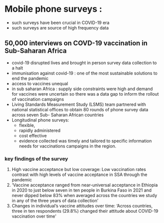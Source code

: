 # Mobile phone surveys :
- such surveys have been crucial in COVID-19 era
- such surveys are source of high frequency data

## 50,000 interviews on COVD-19 vaccination in Sub-Saharan Africa
- covid-19 disrupted lives and brought in person survey data collection to a halt 
- immunisation against covid-19 : one of the most sustainable solutions to end the pandemic 
- access to vaccines unequal 
- in sub saharan Africa : supply side constraints were high and demand for vaccines were uncertain so there was a data gap to inform the rollout of vaccination campaigns
- Living Standards Measurement Study (LSMS) team partnered with national statistical offices to obtain 80 rounds of phone survey data across seven Sub- Saharan African countries
- Longitudinal phone surveys:
	-  flexible,
	- rapidly administered
	- cost effective 
	- evidence collected was timely and tailored to specific information needs for vaccinations campaigns in the region.
### key findings of the survey 
1. High vaccine acceptance but low coverage: Low vaccination rates contrast with high levels of vaccine acceptance in SSA through the pandemic
2. ‘Vaccine acceptance ranged from near-universal acceptance in Ethiopia in 2020 to just below seven in ten people in Burkina Faso in 2021 and never dipped below 83% when averaged across the countries we study in any of the three years of data collection’
3. Changes in individual’s vaccine attitudes over time: ‘Across countries, three in ten respondents (29.8%) changed their attitude about COVID-19 vaccination over time'
